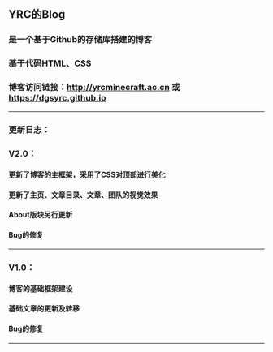 ## YRC的Blog
### 是一个基于Github的存储库搭建的博客
### 基于代码HTML、CSS
### 博客访问链接：http://yrcminecraft.ac.cn 或 https://dgsyrc.github.io
------------------------------
### 更新日志：
### V2.0：
#### 更新了博客的主框架，采用了CSS对顶部进行美化
#### 更新了主页、文章目录、文章、团队的视觉效果
#### About版块另行更新
#### Bug的修复
------------------------------
### V1.0：
#### 博客的基础框架建设
#### 基础文章的更新及转移
#### Bug的修复
------------------------------
